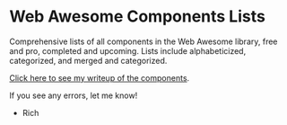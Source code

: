 # Web Awesome Components Lists

Comprehensive lists of all components in the Web Awesome library, free and pro, completed and upcoming. Lists include alphabeticized, categorized, and merged and categorized.

[Click here to see my writeup of the components](https://github.com/RichLewis007/Web-Awesome-Components-Lists/blob/main/Web%20Awesome%20Components%20Lists.md).

If you see any errors, let me know!
- Rich
